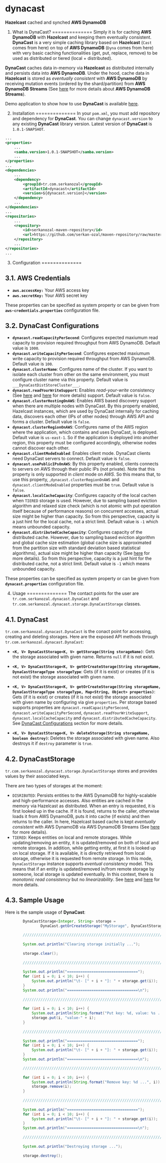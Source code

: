 # dynacast
**Hazelcast** cached and synched **AWS DynamoDB**

1. What is DynaCast?
==============
Simply it is for caching **AWS DynamoDB** with **Hazelcast** and keeping them eventually consistent. **DynaCast** is a very simple caching library based on **Hazelcast** (`Cast` comes from here) on top of **AWS DynamoDB** (`Dyna` comes from here) with very basic caching functionalities (get, put, replace, remove) to be used as distributed or tiered (local + distributed). 

**DynaCast** caches data in-memory via **Hazelcast** as distributed internally and persists data into **AWS DynamoDB**. Under the hood, cache data in **Hazelcast** is stored as *eventually consistent* with **AWS DynamoDB** by receiving mutation events (ordered by the shard/partition) from **AWS DynamoDB Streams** (See [here](http://docs.aws.amazon.com/amazondynamodb/latest/developerguide/Streams.html) for more details about **AWS DynamoDB Streams**). 

Demo application to show how to use **DynaCast** is available [here](https://github.com/serkan-ozal/dynacast-demo).

2. Installation
==============
In your `pom.xml`, you must add repository and dependency for **DynaCast**. 
You can change `dynacast.version` to any existing **DynaCast** library version.
Latest version of **DynaCast** is `1.0.1-SNAPSHOT`.

``` xml
...
<properties>
    ...
    <samba.version>1.0.1-SNAPSHOT</samba.version>
    ...
</properties>
...
<dependencies>
    ...
	<dependency>
		<groupId>tr.com.serkanozal</groupId>
		<artifactId>dynacast</artifactId>
		<version>${dynacast.version}</version>
	</dependency>
	...
</dependencies>
...
<repositories>
	...
	<repository>
		<id>serkanozal-maven-repository</id>
		<url>https://github.com/serkan-ozal/maven-repository/raw/master/</url>
	</repository>
	...
</repositories>
...
```

3. Configuration
==============

3.1. AWS Credentials
--------------
* **`aws.accessKey:`** Your AWS access key
* **`aws.secretKey:`** Your AWS secret key

These properties can be specified as system property or can be given from **`aws-credentials.properties`** configuration file.

3.2. DynaCast Configurations
--------------
* **`dynacast.readCapacityPerSecond`**: Configures expected maxiumum read capacity to provision required throughput from AWS DynamoDB. Default value is `1000`.
* **`dynacast.writeCapacityPerSecond`**: Configures expected maxiumum write capacity to provision required throughput from AWS DynamoDB. Default value is `100`.
* **`dynacast.clusterName`**: Configures name of the cluster. If you want to isolate each cluster from other on the same environment, you must configure cluster name via this property. Default value is `___DynaCastDistStoreCluster___`.
* **`dynacast.readYourWriteSupport`**: Enables *read-your-write* consistency (See [here](https://en.wikipedia.org/wiki/Consistency_model#Read-your-writes_Consistency) and [here](http://www.dbms2.com/2010/05/01/ryw-read-your-writes-consistency) for more details) support. Default value is `false`.
* **`dynacast.clusterHostingOnAWS`**: Enables AWS based discovery support when there are multiple nodes with DynaCast. By this property enabled, Hazelcast instances, which are used by DynaCast internally for caching data, discovers each other (IPs of other nodes) through AWS API and forms a cluster. Default value is `false`.
* **`dynacast.clusterRegionOnAWS`**: Configures name of the AWS region where the application, which contains and uses DynaCast, is deployed. Default value is `us-east-1`. So if the application is deployed into another region, this property must be configured accordingly, otherwise nodes cannot discover each other.
* **`dynacast.clientModeEnabled`**: Enables client mode. DynaCast clients need DynaCast servers to connect. Default value is `false`.
* **`dynacast.usePublicIPsOnAWS`**: By this property enabled, clients connects to servers on AWS through their public IPs (not private). Note that this property is only supported in *client* mode on *AWS*. So this means that, to use this property, ,`dynacast.clusterRegionOnAWS` and `dynacast.clientModeEnabled` properties must be `true`. Default value is `false`.
* **`dynacast.localCacheCapacity`**: Configures capacity of the local cachen when `TIERED` storage is used. However, due to sampling based eviction algorithm and relaxed size check (which is not atomic with put operation itself because of performance reasons) on concurrent accesses, actual size might be higher than capacity. So from this perspective, capacity is a just hint for the local cache, not a strict limit. Default value is `-1` which means unbounded capacity.
* **`dynacast.distributedCacheCapacity`**: Configures capacity of the distributed cache. However, due to sampling based eviction algorithm and global cache size estimation (global cache size is approximated from the partition size with standard deviation based statistical algorithms), actual size might be higher than capacity (See [here](http://docs.hazelcast.org/docs/3.7/manual/html-single/index.html#jcache-eviction) for more details). So from this perspective, capacity is a just hint for the distributed cache, not a strict limit. Default value is `-1` which means unbounded capacity.

These properties can be specified as system property or can be given from **`dynacast.properties`** configuration file.

4. Usage
==============
The contact points for the user are `tr.com.serkanozal.dynacast.DynaCast` and `tr.com.serkanozal.dynacast.storage.DynaCastStorage` classes. 

4.1. DynaCast
--------------
`tr.com.serkanozal.dynacast.DynaCast` is the conact point for accessing, creating and deleting storages.
Here are the exposed API methods through `tr.com.serkanozal.dynacast.DynaCast`:

* **`<K, V> DynaCastStorage<K, V> getStorage(String storageName)`**: Gets the storage associated with given name. Returns `null` if it is not exist.

* **`<K, V> DynaCastStorage<K, V> getOrCreateStorage(String storageName, DynaCastStorageType storageType`**: Gets (if it is exist) or creates (if it is not exist) the storage associated with given name.

* **`<K, V> DynaCastStorage<K, V> getOrCreateStorage(String storageName, DynaCastStorageType storageType, Map<String, Object> properties)`**: Gets (if it is exist) or creates (if it is not exist) the storage associated with given name by configuring via give `properties`. Per storage based supports properties are `dynacast.readCapacityPerSecond`, `dynacast.writeCapacityPerSecond`, `dynacast.readYourWriteSupport`, `dynacast.localCacheCapacity` and `dynacast.distributedCacheCapacity`. See [DynaCast Configurations](https://github.com/serkan-ozal/dynacast#32-dynacast-configurations) section for more details.

* **`<K, V> DynaCastStorage<K, V> deleteStorage(String storageName, boolean destroy)`**: Deletes the storage associated with given name. Also destroys it if `destroy` parameter is `true`.

4.2. DynaCastStorage
--------------
`tr.com.serkanozal.dynacast.storage.DynaCastStorage` stores and provides values by their associated keys. 

There are two types of storages at the moment:
* `DISRIBUTED`: Persists entities to the AWS DynamoDB for highly-scalable and high-performance accesses. Also entities are cached in the memory via Hazelcast as distributed. When an entry is requested, it is first looked up in the cache. If it is found, returns to the caller, otherwise loads it from AWS DynamoDB, puts it into cache (if exists) and then returns to the caller. In here, Hazelcast based cache is kept *eventually consistent* with AWS DynamoDB via AWS DynamoDB Streams (See [here](http://docs.aws.amazon.com/amazondynamodb/latest/developerguide/Streams.html) for more details).
* `TIERED`: Keeps entities on local and remote storages. While updating/removing an entity, it is updated/removed on both of local and remote storages. In addition, while getting entity, at first it is looked up on local storage. If it is available, it is directly retrieved from local storage, otherwise it is requested from remote storage. In this mode, `DynaCastStorage` instance supports *eventual consistency* model. This means that if an entity is updated/removed in/from remote storage by someone, local storage is updated eventually. In this context, there is *monotonic read consistency* but no *linearizability*. See [here](https://en.wikipedia.org/wiki/Consistency_model) and [here](https://aphyr.com/posts/313-strong-consistency-models) for more details.

4.3. Sample Usage
--------------
Here is the sample usage of **DynaCast**:

``` java
        DynaCastStorage<Integer, String> storage = 
                DynaCast.getOrCreateStorage("MyStorage", DynaCastStorageType.TIERED);
        
        ///////////////////////////////////////////////////////////////////////
        
        System.out.println("Clearing storage initially ...");
        
        storage.clear();
        
        ///////////////////////////////////////////////////////////////////////
        
        System.out.println("================================");
        for (int i = 0; i < 10; i++) {
            System.out.println("\t- [" + i + "]: " + storage.get(i));
        }
        System.out.println("================================\n");
        
        ///////////////////////////////////////////////////////////////////////
        
        for (int i = 0; i < 10; i++) {
            System.out.println(String.format("Put key: %d, value: %s ...", i, "value-" + i));
            storage.put(i, "value-" + i);
        }
        
        ///////////////////////////////////////////////////////////////////////
        
        System.out.println("================================");
        for (int i = 0; i < 10; i++) {
            System.out.println("\t- [" + i + "]: " + storage.get(i));
        }
        System.out.println("================================\n");

        ///////////////////////////////////////////////////////////////////////
        
        for (int i = 0; i < 10; i++) {
            System.out.println(String.format("Remove key: %d ...", i));
            storage.remove(i);
        }
        
        ///////////////////////////////////////////////////////////////////////
        
        System.out.println("================================");
        for (int i = 0; i < 10; i++) {
            System.out.println("\t- [" + i + "]: " + storage.get(i));
        }
        System.out.println("================================\n");
        
        ///////////////////////////////////////////////////////////////////////
        
        System.out.println("Destroying storage ...");
        
        storage.destroy();
```

